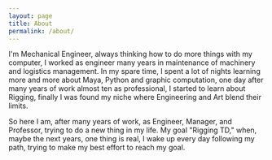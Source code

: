 ```yaml
---
layout: page
title: About
permalink: /about/
---
```


I'm Mechanical Engineer, always thinking how to do more things with my computer, I worked as engineer many years in maintenance of machinery and logistics management. In my spare time, I spent a lot of nights learning more and more about Maya, Python and graphic computation, one day after many years of work almost ten as professional, I started to learn about Rigging, finally I was found my niche where Engineering and Art blend their limits.

So here I am, after many years of work, as Engineer, Manager, and Professor, trying to do a new thing in my life.
My goal "Rigging TD," when, maybe the next years, one thing is real, I wake up every day following my path, trying to make my best effort to reach my goal.
